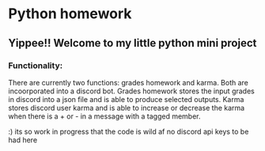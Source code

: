 # Python homework
## Yippee!! Welcome to my little python mini project
### Functionality:
There are currently two functions: grades homework and karma. Both are incoorporated into a discord bot.
Grades homework stores the input grades in discord into a json file and is able to produce selected outputs.
Karma stores discord user karma and is able to increase or decrease the karma when there is a + or - in a message with a tagged member.

:) its so work in progress that the code is wild af
no discord api keys to be had here